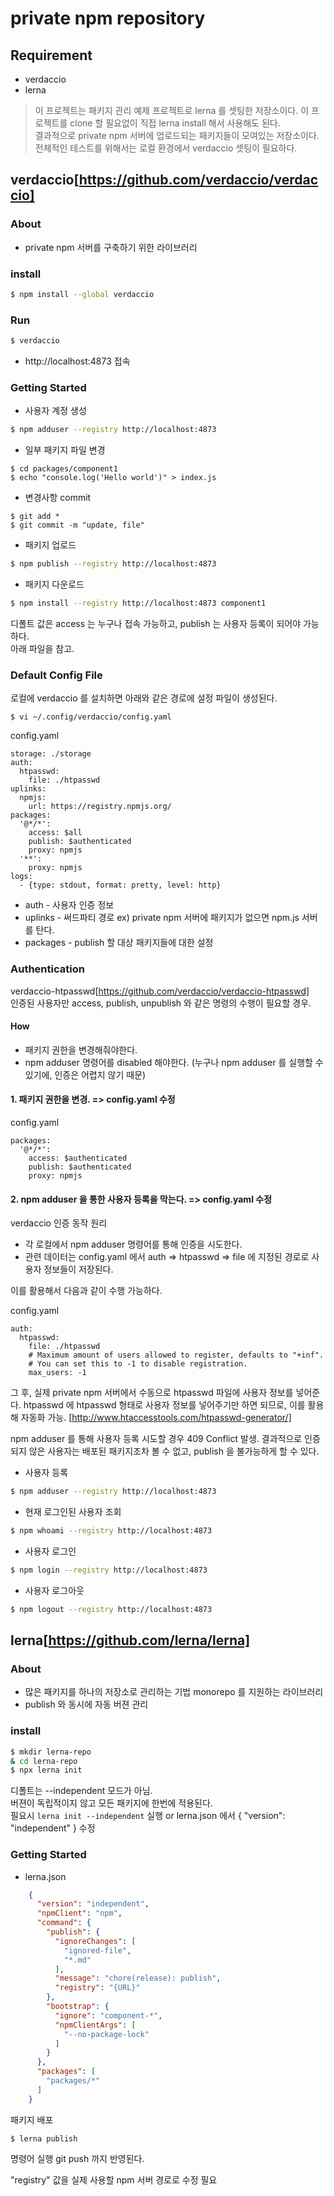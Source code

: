 # private npm repository

## Requirement
* verdaccio
* lerna 

> 이 프로젝트는 패키지 관리 예제 프로젝트로 lerna 를 셋팅한 저장소이다.
> 이 프로젝트를 clone 할 필요없이 직접 lerna install 해서 사용해도 된다.   
> 결과적으로 private npm 서버에 업로드되는 패키지들이 모여있는 저장소이다.   
> 전체적인 테스트를 위해서는 로컬 환경에서 verdaccio 셋팅이 필요하다. 

## verdaccio[https://github.com/verdaccio/verdaccio]
### About
* private npm 서버를 구축하기 위한 라이브러리

### install
```sh
$ npm install --global verdaccio 
```

### Run
```sh
$ verdaccio 
```
- http://localhost:4873 접속

### Getting Started
* 사용자 계정 생성
```sh
$ npm adduser --registry http://localhost:4873
```

* 일부 패키지 파일 변경    
```
$ cd packages/component1
$ echo "console.log('Hello world')" > index.js
```

* 변경사항 commit
```
$ git add *
$ git commit -m "update, file"
```

* 패키지 업로드
```sh
$ npm publish --registry http://localhost:4873
```

* 패키지 다운로드
```sh
$ npm install --registry http://localhost:4873 component1
```

디폴트 값은 access 는 누구나 접속 가능하고, publish 는 사용자 등록이 되어야 가능하다.   
아래 파일을 참고.

### Default Config File
로컬에 verdaccio 를 설치하면 아래와 같은 경로에 설정 파일이 생성된다.
```
$ vi ~/.config/verdaccio/config.yaml
```
config.yaml
```
storage: ./storage
auth:
  htpasswd:
    file: ./htpasswd
uplinks:
  npmjs:
    url: https://registry.npmjs.org/
packages:
  '@*/*':
    access: $all
    publish: $authenticated
    proxy: npmjs
  '**':
    proxy: npmjs
logs:
  - {type: stdout, format: pretty, level: http}
```

* auth - 사용자 인증 정보
* uplinks - 써드파티 경로 ex) private npm 서버에 패키지가 없으면 npm.js 서버를 탄다.
* packages - publish 할 대상 패키지들에 대한 설정

### Authentication
verdaccio-htpasswd[https://github.com/verdaccio/verdaccio-htpasswd]   
인증된 사용자만 access, publish, unpublish 와 같은 명령의 수행이 필요할 경우.

#### How
- 패키지 권한을 변경해줘야한다.
- npm adduser 명령어를 disabled 해야한다. (누구나 npm adduser 를 실행할 수 있기에, 인증은 어렵지 않기 때문)

#### 1. 패키지 권한을 변경. => config.yaml 수정
config.yaml
```
packages:
  '@*/*':
    access: $authenticated
    publish: $authenticated
    proxy: npmjs
```
    
#### 2. npm adduser 을 통한 사용자 등록을 막는다. => config.yaml 수정   

verdaccio 인증 동작 원리
* 각 로컬에서 npm adduser 명령어를 통해 인증을 시도한다.  
* 관련 데이터는 config.yaml 에서 auth => htpasswd =>  file 에 지정된 경로로 사용자 정보들이 저장된다. 

이를 활용해서 다음과 같이 수행 가능하다.

config.yaml
```
auth:
  htpasswd:
    file: ./htpasswd
    # Maximum amount of users allowed to register, defaults to "+inf".
    # You can set this to -1 to disable registration.
    max_users: -1
``` 

그 후, 실제 private npm 서버에서 수동으로 htpasswd 파일에 사용자 정보를 넣어준다.
htpasswd 에 htpasswd 형태로 사용자 정보를 넣어주기만 하면 되므로, 이를 활용해 자동화 가능.
[http://www.htaccesstools.com/htpasswd-generator/]

npm adduser 를 통해 사용자 등록 시도할 경우 409 Conflict 발생.
결과적으로 인증되지 않은 사용자는 배포된 패키지조차 볼 수 없고, publish 을 불가능하게 할 수 있다.

* 사용자 등록
```sh
$ npm adduser --registry http://localhost:4873
```

* 현재 로그인된 사용자 조회
```sh
$ npm whoami --registry http://localhost:4873
```

* 사용자 로그인
```sh
$ npm login --registry http://localhost:4873
```

* 사용자 로그아웃
```sh
$ npm logout --registry http://localhost:4873
```

## lerna[https://github.com/lerna/lerna]
### About
* 많은 패키지를 하나의 저장소로 관리하는 기법 monorepo 를 지원하는 라이브러리
* publish 와 동시에 자동 버젼 관리 

### install
```sh
$ mkdir lerna-repo 
& cd lerna-repo
$ npx lerna init
```

디폴트는 --independent 모드가 아님.  
버젼이 독립적이지 않고 모든 패키지에 한번에 적용된다.  
필요시 `lerna init --independent` 실행 or lerna.json 에서 { "version": "independent" } 수정

### Getting Started

* lerna.json
```json
    {
      "version": "independent",
      "npmClient": "npm",
      "command": {
        "publish": {
          "ignoreChanges": [
            "ignored-file",
            "*.md"
          ],
          "message": "chore(release): publish",
          "registry": "{URL}"
        },
        "bootstrap": {
          "ignore": "component-*",
          "npmClientArgs": [
            "--no-package-lock"
          ]
        }
      },
      "packages": [
        "packages/*"
      ]
    }
```

패키지 배포
```
$ lerna publish
```
명령어 실행 git push 까지 반영된다. 

"registry" 값을 실제 사용할 npm 서버 경로로 수정 필요